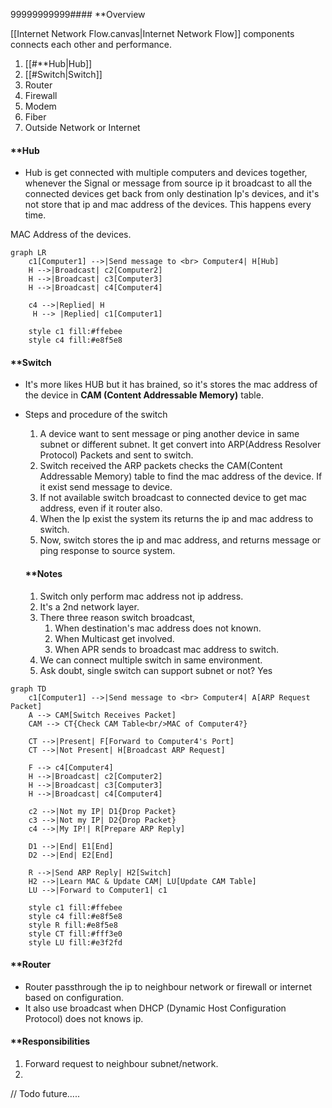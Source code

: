 99999999999#### **Overview

[[Internet Network Flow.canvas|Internet Network Flow]] components connects each other and performance.
1. [[#**Hub|Hub]]
2. [[#Switch|Switch]]
3. Router
4. Firewall
5. Modem
6. Fiber
7. Outside Network or Internet

#### **Hub
- Hub is get connected with multiple computers and devices together,  whenever the Signal or message from source ip it broadcast to all the connected devices get back from only destination Ip's devices, and it's not store that ip and mac address of the devices. This happens every time.

MAC Address of the devices.

```mermaid
graph LR
    c1[Computer1] -->|Send message to <br> Computer4| H[Hub]
    H -->|Broadcast| c2[Computer2]
    H -->|Broadcast| c3[Computer3]
    H -->|Broadcast| c4[Computer4]
    
    c4 -->|Replied| H
     H --> |Replied| c1[Computer1]
    
    style c1 fill:#ffebee
    style c4 fill:#e8f5e8
```

#### **Switch
- It's more likes HUB but it has brained, so it's stores the mac address of the device in **CAM 
(Content Addressable Memory)** table.
- Steps and procedure of the switch
	1. A device want to sent message or ping another device in same subnet or different subnet. It get convert into ARP(Address Resolver Protocol) Packets and sent to switch.
	2. Switch received the ARP packets checks the CAM(Content Addressable Memory) table to find the mac address of the device. If it exist send message to device.
	3. If not available switch broadcast to connected device to get mac address, even if it router also.
	4. When the Ip exist the system its returns the ip and mac address to switch.
	5. Now, switch stores the ip and mac address, and returns message or ping response to source system.

	#### **Notes
	1.  Switch only perform mac address not ip address.
	2. It's a 2nd network layer.
	3. There three reason switch broadcast,
		1. When destination's mac address does not known.
		2. When Multicast get involved.
		3. When APR sends to broadcast mac address to switch.
	4. We can connect multiple switch in same environment.
	5. Ask doubt, single switch can support subnet or not? Yes


```mermaid copy
graph TD
    c1[Computer1] -->|Send message to <br> Computer4| A[ARP Request Packet]
    A --> CAM[Switch Receives Packet]
    CAM --> CT{Check CAM Table<br/>MAC of Computer4?}
    
    CT -->|Present| F[Forward to Computer4's Port]
    CT -->|Not Present| H[Broadcast ARP Request]
    
    F --> c4[Computer4]
    H -->|Broadcast| c2[Computer2]
    H -->|Broadcast| c3[Computer3]
    H -->|Broadcast| c4[Computer4]
    
    c2 -->|Not my IP| D1{Drop Packet}
    c3 -->|Not my IP| D2{Drop Packet}
    c4 -->|My IP!| R[Prepare ARP Reply]
    
    D1 -->|End| E1[End]
    D2 -->|End| E2[End]
    
    R -->|Send ARP Reply| H2[Switch]
    H2 -->|Learn MAC & Update CAM| LU[Update CAM Table]
    LU -->|Forward to Computer1| c1
    
    style c1 fill:#ffebee
    style c4 fill:#e8f5e8
    style R fill:#e8f5e8
    style CT fill:#fff3e0
    style LU fill:#e3f2fd
```

#### **Router
- Router passthrough the ip to neighbour network or firewall or internet based on configuration.
- It also use broadcast when DHCP (Dynamic Host Configuration Protocol) does not knows ip.
 #### **Responsibilities
 1. Forward request to neighbour subnet/network.
 2. 

// Todo future.....